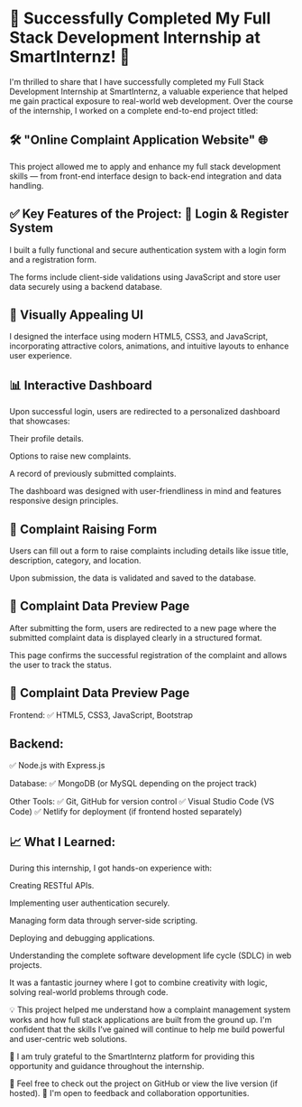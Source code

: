 <h1>🎉 Successfully Completed My Full Stack Development Internship at SmartInternz! 🚀</h1>

I'm thrilled to share that I have successfully completed my Full Stack Development Internship at SmartInternz, a valuable experience that helped me gain practical exposure to real-world web development. Over the course of the internship, I worked on a complete end-to-end project titled:

<h2>🛠 "Online Complaint Application Website" 🌐</h2>
This project allowed me to apply and enhance my full stack development skills — from front-end interface design to back-end integration and data handling.

<h2>✅ Key Features of the Project:
🔐 Login & Register System</h2>

I built a fully functional and secure authentication system with a login form and a registration form.

The forms include client-side validations using JavaScript and store user data securely using a backend database.

<h2>🎨 Visually Appealing UI</h2>

I designed the interface using modern HTML5, CSS3, and JavaScript, incorporating attractive colors, animations, and intuitive layouts to enhance user experience.

<h2>📊 Interactive Dashboard</h2>

Upon successful login, users are redirected to a personalized dashboard that showcases:

Their profile details.

Options to raise new complaints.

A record of previously submitted complaints.

The dashboard was designed with user-friendliness in mind and features responsive design principles.

<h2>📝 Complaint Raising Form</h2>

Users can fill out a form to raise complaints including details like issue title, description, category, and location.

Upon submission, the data is validated and saved to the database.

<h2>📄 Complaint Data Preview Page</h2>

After submitting the form, users are redirected to a new page where the submitted complaint data is displayed clearly in a structured format.

This page confirms the successful registration of the complaint and allows the user to track the status.

<h2>📄 Complaint Data Preview Page</h2>
Frontend:
✅ HTML5, CSS3, JavaScript, Bootstrap

<h2>Backend:</h2>
✅ Node.js with Express.js

Database:
✅ MongoDB (or MySQL depending on the project track)

Other Tools:
✅ Git, GitHub for version control
✅ Visual Studio Code (VS Code)
✅ Netlify for deployment (if frontend hosted separately)

<h2>📈 What I Learned:</h2>
During this internship, I got hands-on experience with:

Creating RESTful APIs.

Implementing user authentication securely.

Managing form data through server-side scripting.

Deploying and debugging applications.

Understanding the complete software development life cycle (SDLC) in web projects.

It was a fantastic journey where I got to combine creativity with logic, solving real-world problems through code.

💡 This project helped me understand how a complaint management system works and how full stack applications are built from the ground up. I'm confident that the skills I’ve gained will continue to help me build powerful and user-centric web solutions.

🚀 I am truly grateful to the SmartInternz platform for providing this opportunity and guidance throughout the internship.

🔗 Feel free to check out the project on GitHub or view the live version (if hosted).
📩 I'm open to feedback and collaboration opportunities.













